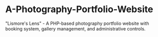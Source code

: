# A-Photography-Portfolio-Website
"Lismore's Lens"  -  A PHP-based photography portfolio website with booking system, gallery management, and administrative controls.

